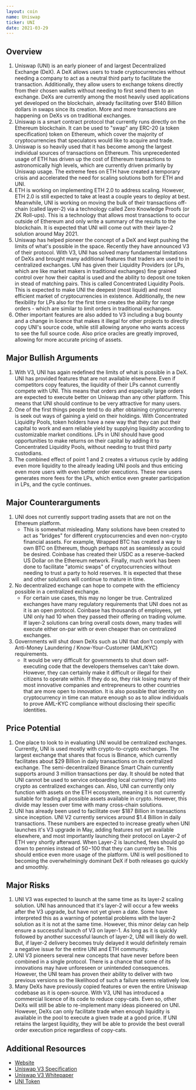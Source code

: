 ```yaml
---
layout: coin
name: Uniswap
ticker: UNI
date: 2021-03-29
---
```


## Overview

1. Uniswap (UNI) is an early pioneer of and largest Decentralized Exchange (DeX). A DeX allows users to trade cryptocurrencies without needing a company to act as a neutral third party to facilitate the transaction. Additionally, they allow users to exchange tokens directly from their chosen wallets without needing to first send them to an exchange. DeXs are currently among the most heavily used applications yet developed on the blockchain, already facilitating over $140 Billion dollars in swaps since its creation. More and more transactions are happening on DeXs vs on traditional exchanges.
1. Uniswap is a smart contract protocol that currently runs directly on the Ethereum blockchain. It can be used to "swap" any ERC-20 (a token specification) token on Ethereum, which cover the majority of cryptocurrencies that speculators would like to acquire and trade.
1. Uniswap is so heavily used that it has become among the largest individual sources of transactions on Ethereum. This unprecedented usage of ETH has driven up the cost of Ethereum transactions to astronomically high levels, which are currently driven primarily by Uniswap usage. The extreme fees on ETH have created a temporary crisis and accelerated the need for scaling solutions both for ETH and UNI.
1. ETH is working on implementing ETH 2.0 to address scaling. However, ETH 2.0 is still expected to take at least a couple years to deploy at best. Meanwhile, UNI is working on moving the bulk of their transactions off-chain (called layer-2) via a technology called Zero Knowledge Proofs (or ZK Roll-ups). This is a technology that allows most transactions to occur outside of Ethereum and only write a summary of the results to the blockchain. It is expected that UNI will come out with their layer-2 solution around May 2021.
1. Uniswap has helped pioneer the concept of a DeX and kept pushing the limits of what's possible in the space. Recently they have announced V3 of their protocol. With V3, UNI has solved many fundamental limitations of DeXs and brought many additional features that traders are used to in centralized exchanges. UNI has given their Liquidity Providers (or LPs, which are like market makers in traditional exchanges) fine grained control over how their capital is used and the ability to deposit one token in stead of matching pairs. This is called Concentrated Liquidity Pools. This is expected to make UNI the deepest (most liquid) and most efficient market of cryptocurrencies in existence. Additionally, the new flexibility for LPs also for the first time creates the ability for range orders - which are similar to limit orders in traditional exchanges.
1. Other important features are also added to V3 including a bug bounty and a change in licence that makes it illegal for other projects to directly copy UNI's source code, while still allowing anyone who wants access to see the full source code. Also price oracles are greatly improved, allowing for more accurate pricing of assets.

## Major Bullish Arguments

1. With V3, UNI has again redefined the limits of what is possible in a DeX. UNI has provided features that are not available elsewhere. Even if competitors copy features, the liquidity of their LPs cannot currently compete with UNI. This means that orders and especially large orders are expected to execute better on Uniswap than any other platform. This means that UNI should continue to be very attractive for many users.
1. One of the first things people tend to do after obtaining cryptocurrency is seek out ways of gaining a yield on their holdings. With Concentrated Liquidity Pools, token holders have a new way that they can put their capital to work and earn reliable yield by supplying liquidity according to customizable market conditions. LPs in UNI should have good opportunities to make returns on their capital by adding it to Concentrated Liquidity Pools, without needing to trust third party custodians.
1. The combined effect of point 1 and 2 creates a virtuous cycle by adding even more liquidity to the already leading UNI pools and thus enticing even more users with even better order executions. These new users generates more fees for the LPs, which entice even greater participation in LPs, and the cycle continues.

## Major Counterarguments

1. UNI does not currently support trading assets that are not on the Ethereum platform.
   - This is somewhat misleading. Many solutions have been created to act as "bridges" for different cryptocurrencies and even non-crypto financial assets. For example, Wrapped BTC has created a way to own BTC on Ethereum, though perhaps not as seamlessly as could be desired. Coinbase has created their USDC as a reserve-backed US Dollar on the Ethereum network. Finally, much work has been done to facilitate "atomic swaps" of cryptocurrencies without needing to trust a party to hold reserves. It is expected that these and other solutions will continue to mature in time.
1. No decentralized exchange can hope to compete with the efficiency possible in a centralized exchange.
   - For certain use cases, this may no longer be true. Centralized exchanges have many regulatory requirements that UNI does not as it is an open protocol. Coinbase has thousands of employees, yet UNI only had 10 when they passed their offering on trading volume. If layer-2 solutions can bring overall costs down, many trades will execute either on-par with or even cheaper than on centralized exchanges.
1. Governments will shut down DeXs such as UNI that don't comply with Anti-Money Laundering / Know-Your-Customer (AML/KYC) requirements.
   - It would be very difficult for governments to shut down self-executing code that the developers themselves can't take down. However, they can certainly make it difficult or illegal for their citizens to operate within. If they do so, they risk losing many of their most innovative companies and entrepreneurs to other countries that are more open to innovation. It is also possible that identity on cryptocurrency in time can mature enough so as to allow individuals to prove AML-KYC compliance without disclosing their specific identities.

## Price Potential

1. One place to look to in evaluating UNI would be centralized exchanges. Currently, UNI is used mostly with crypto-to-crypto exchanges. The largest exchange that shares that focus is Binance, which currently facilitates about $29 Billion in daily transactions on its centralized exchange. The semi-decentralized Binance Smart Chain currently supports around 3 million transactions per day. It should be noted that UNI cannot be used to service onboarding local currency (fiat) into crypto as centralized exchanges can. Also, UNI can currently only function with assets on the ETH ecosystem, meaning it is not currently suitable for trading all possible assets available in crypto. However, this divide may lessen over time with many cross-chain solutions.
1. UNI has already been used to facilitate over $187 Billion in transactions since inception. UNI V2 currently services around $1.4 Billion in daily transactions. These numbers are expected to increase greatly when UNI launches it's V3 upgrade in May, adding features not yet available elsewhere, and most importantly launching their protocol on Layer-2 of ETH very shortly afterward. When Layer-2 is launched, fees should go down to pennies instead of $50-$100 that they can currently be. This should entice even more usage of the platform. UNI is well positioned to becoming the overwhelmingly dominant DeX if both releases go quickly and smoothly.

## Major Risks

1. UNI V3 was expected to launch at the same time as its layer-2 scaling solution. UNI has announced that it's layer-2 will occur a few weeks after the V3 upgrade, but have not yet given a date. Some have interpreted this as a warning of potential problems with the layer-2 solution as it is not at the same time. However, this minor delay can help ensure a successful launch of V3 on layer-1. As long as it is quickly followed by another successful launch of layer-2, UNI will likely do well. But, if layer-2 delivery becomes truly delayed it would definitely remain a negative issue for the entire UNI and ETH community.
1. UNI V3 pioneers several new concepts that have never before been combined in a single protocol. There is a chance that some of its innovations may have unforeseen or unintended consequences. However, the UNI team has proven their ability to deliver with two previous versions so the likelihood of such a failure seems relatively low.
1. Many DeXs have previously copied features or even the entire Uniswap codebase as it is open-source. With V3, UNI has introduced a commercial licence of its code to reduce copy-cats. Even so, other DeXs will still be able to re-implement many ideas pioneered on UNI. However, DeXs can only facilitate trade when enough liquidity is available in the pool to execute a given trade at a good price. If UNI retains the largest liquidity, they will be able to provide the best overall order execution price regardless of copy-cats.

## Additional Resources

- [Website](https://uniswap.org/)
- [Uniswap V3 Specification](https://uniswap.org/blog/uniswap-v3/)
- [Uniswap V3 Whitepaper](https://uniswap.org/whitepaper-v3.pdf)
- [UNI Token](https://uniswap.org/blog/uni/)
